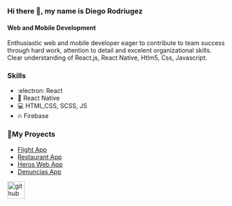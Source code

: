 ### Hi there 👋, my name is Diego Rodriugez
#### Web and Mobile Development
Enthusiastic web and mobile developer eager to contribute to team success through hard work, attention to detail and excelent organizational skills. Clear understanding of React.js, React Native, Htlm5, Css, Javascript.

### Skills

* :electron: React
* :iphone: React Native
* 💻 HTML,CSS, SCSS, JS
* 🔥  Firebase

### 🔭My Proyects
- [Flight App](https://www.youtube.com/watch?v=6xTZxdL9hM4)
- [Restaurant App](https://youtu.be/ZC0ZocIu5SE)
- [Heros Web App](https://youtu.be/w_-ubO1mXtQ)
- [Denuncias App](https://youtu.be/a1nfATInwqA)



[<img src='https://cdn.jsdelivr.net/npm/simple-icons@3.0.1/icons/github.svg' alt='github' height='40'>](https://github.com/DiegoSpielzeug)  




<!--
**DiegoSpielzeug/DiegoSpielzeug** is a ✨ _special_ ✨ repository because its `README.md` (this file) appears on your GitHub profile.

Here are some ideas to get you started:

- 🔭 I’m currently working on ...
- 🌱 I’m currently learning ...
- 👯 I’m looking to collaborate on ...
- 🤔 I’m looking for help with ...
- 💬 Ask me about ...
- 📫 How to reach me: ...
- 😄 Pronouns: ...
- ⚡ Fun fact: ...
-->
